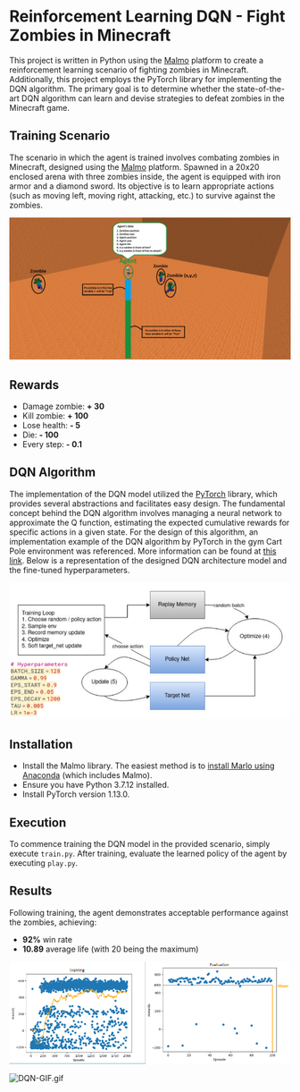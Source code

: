 # Reinforcement Learning DQN - Fight Zombies in Minecraft

This project is written in Python using the [Malmo](https://github.com/microsoft/malmo/tree/master) platform to create 
a reinforcement learning scenario of fighting zombies in Minecraft. Additionally, this project employs the PyTorch library 
for implementing the DQN algorithm. The primary goal is to determine whether the state-of-the-art DQN algorithm can learn 
and devise strategies to defeat zombies in the Minecraft game.

## Training Scenario
The scenario in which the agent is trained involves combating zombies in Minecraft, designed using the 
[Malmo](https://github.com/microsoft/malmo/tree/master) platform. Spawned in a 20x20 enclosed arena with three zombies 
inside, the agent is equipped with iron armor and a diamond sword. Its objective is to learn appropriate actions 
(such as moving left, moving right, attacking, etc.) to survive against the zombies.

![Scenario.png](MyResults%2FScenario.png "Scenario")

## Rewards
* Damage zombie: **+ 30**
* Kill zombie: **+ 100**
* Lose health: **- 5**
* Die: **- 100**
* Every step: **- 0.1**

## DQN Algorithm
The implementation of the DQN model utilized the [PyTorch](https://pytorch.org/) library, which provides several abstractions and facilitates easy design. The fundamental concept behind the DQN algorithm involves managing a neural network to approximate the Q function, estimating the expected cumulative rewards for specific actions in a given state. For the design of this algorithm, an implementation example of the DQN algorithm by PyTorch in the gym Cart Pole environment was referenced. More information can be found at [this link](https://pytorch.org/tutorials/intermediate/reinforcement_q_learning.html). Below is a representation of the designed DQN architecture model and the fine-tuned hyperparameters.

![DQN.png](MyResults%2FDQN.png "DQN")

## Installation
* Install the Malmo library. The easiest method is to [install Marlo using Anaconda](https://marlo.readthedocs.io/en/latest/installation.html) (which includes Malmo).
* Ensure you have Python 3.7.12 installed.
* Install PyTorch version 1.13.0.

## Execution
To commence training the DQN model in the provided scenario, simply execute `train.py`. After training, evaluate the learned policy of the agent by executing `play.py`.

## Results
Following training, the agent demonstrates acceptable performance against the zombies, achieving:
* **92%** win rate
* **10.89** average life (with 20 being the maximum)

![Results.png](MyResults%2FResults.png "Results")

![DQN-GIF.gif](MyResults%2FDQN-GIF.gif)
